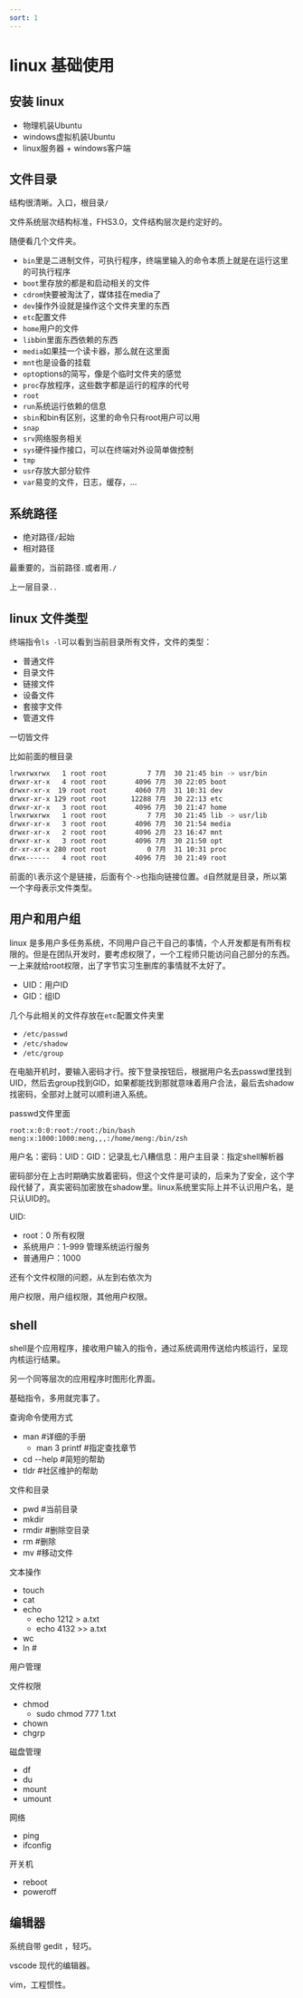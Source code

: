 ```yaml
---
sort: 1
---
```

# linux 基础使用

## 安装 linux

- 物理机装Ubuntu
- windows虚拟机装Ubuntu
- linux服务器 + windows客户端

## 文件目录

结构很清晰。入口，根目录`/`

文件系统层次结构标准，FHS3.0，文件结构层次是约定好的。

随便看几个文件夹。

- `bin`里是二进制文件，可执行程序，终端里输入的命令本质上就是在运行这里的可执行程序
- `boot`里存放的都是和启动相关的文件
- `cdrom`快要被淘汰了，媒体挂在media了
- `dev`操作外设就是操作这个文件夹里的东西
- `etc`配置文件
- `home`用户的文件
- `lib`bin里面东西依赖的东西
- `media`如果挂一个读卡器，那么就在这里面
- `mnt`也是设备的挂载
- `opt`options的简写，像是个临时文件夹的感觉
- `proc`存放程序，这些数字都是运行的程序的代号
- `root`
- `run`系统运行依赖的信息
- `sbin`和bin有区别，这里的命令只有root用户可以用
- `snap`
- `srv`网络服务相关
- `sys`硬件操作接口，可以在终端对外设简单做控制
- `tmp`
- `usr`存放大部分软件
- `var`易变的文件，日志，缓存，...


## 系统路径

- 绝对路径`/`起始
- 相对路径


最重要的，当前路径`.`或者用`./`

上一层目录`..`


## linux 文件类型

终端指令`ls -l`可以看到当前目录所有文件，文件的类型：

- 普通文件
- 目录文件
- 链接文件
- 设备文件
- 套接字文件
- 管道文件

一切皆文件

比如前面的根目录
```bash
lrwxrwxrwx   1 root root          7 7月  30 21:45 bin -> usr/bin
drwxr-xr-x   4 root root       4096 7月  30 22:05 boot
drwxr-xr-x  19 root root       4060 7月  31 10:31 dev
drwxr-xr-x 129 root root      12288 7月  30 22:13 etc
drwxr-xr-x   3 root root       4096 7月  30 21:47 home
lrwxrwxrwx   1 root root          7 7月  30 21:45 lib -> usr/lib
drwxr-xr-x   3 root root       4096 7月  30 21:54 media
drwxr-xr-x   2 root root       4096 2月  23 16:47 mnt
drwxr-xr-x   3 root root       4096 7月  30 21:50 opt
dr-xr-xr-x 280 root root          0 7月  31 10:31 proc
drwx------   4 root root       4096 7月  30 21:49 root
```

前面的`l`表示这个是链接，后面有个`->`也指向链接位置。`d`自然就是目录，所以第一个字母表示文件类型。

## 用户和用户组

linux 是多用户多任务系统，不同用户自己干自己的事情，个人开发都是有所有权限的。但是在团队开发时，要考虑权限了，一个工程师只能访问自己部分的东西。一上来就给root权限，出了字节实习生删库的事情就不太好了。

- UID：用户ID
- GID：组ID

几个与此相关的文件存放在`etc`配置文件夹里
- `/etc/passwd`
- `/etc/shadow`
- `/etc/group`

在电脑开机时，要输入密码才行。按下登录按钮后，根据用户名去passwd里找到UID，然后去group找到GID，如果都能找到那就意味着用户合法，最后去shadow找密码，全部对上就可以顺利进入系统。

passwd文件里面
```
root:x:0:0:root:/root:/bin/bash
meng:x:1000:1000:meng,,,:/home/meng:/bin/zsh
```

用户名：密码：UID：GID：记录乱七八糟信息：用户主目录：指定shell解析器

密码部分在上古时期确实放着密码，但这个文件是可读的，后来为了安全，这个字段代替了，真实密码加密放在shadow里。linux系统里实际上并不认识用户名，是只认UID的。

UID:
- root：0 所有权限
- 系统用户：1-999 管理系统运行服务
- 普通用户：1000 


还有个文件权限的问题，从左到右依次为

用户权限，用户组权限，其他用户权限。

## shell

shell是个应用程序，接收用户输入的指令，通过系统调用传送给内核运行，呈现内核运行结果。

另一个同等层次的应用程序时图形化界面。

基础指令，多用就完事了。

查询命令使用方式
- man #详细的手册
  - man 3 printf #指定查找章节
- cd --help #简短的帮助
- tldr #社区维护的帮助

文件和目录
- pwd #当前目录
- mkdir
- rmdir #删除空目录
- rm #删除
- mv #移动文件

文本操作
- touch
- cat
- echo
  - echo 1212 > a.txt
  - echo 4132 >> a.txt
- wc
- ln #

用户管理

文件权限
- chmod
  - sudo chmod 777 1.txt
- chown
- chgrp

磁盘管理
- df
- du
- mount
- umount

网络
- ping
- ifconfig

开关机
- reboot
- poweroff


## 编辑器

系统自带 gedit ，轻巧。

vscode 现代的编辑器。

vim，工程惯性。
